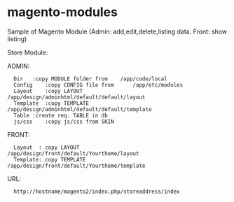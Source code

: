 magento-modules
===============

Sample of Magento Module (Admin: add,edit,delete,listing data. Front: show listing)

Store Module:

  ADMIN:

      Dir	:copy MODULE folder from  	/app/code/local 
      Config	:copy CONFIG file from 	  	/app/etc/modules
      Layout  	:copy LAYOUT		 	/app/design/adminhtml/default/default/layout
      Template	:copy TEMPLATE		 	/app/design/adminhtml/default/default/template
      Table	:create req. TABLE in db			
      js/css	:copy js/css from SKIN
      
  FRONT:
      
      Layout  :	copy LAYOUT		 /app/design/front/default/Yourtheme/layout
      Template:	copy TEMPLATE		 /app/design/front/default/Yourtheme/template
	
	
  URL:
  
  	  http://hostname/magento2/index.php/storeaddress/index

